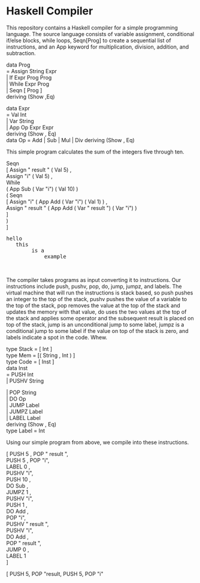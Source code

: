 # Haskell Compiler 

This repository contains a Haskell compiler for a simple programming language. The source language consists of variable assignment, conditional if/else blocks, while loops, Seqn[Prog] to create a sequential list of instructions, and an App keyword for multiplication, division, addition, and subtraction. 

data Prog<br>
= Assign String Expr<br>
| If Expr Prog Prog<br>
| While Expr Prog<br>
| Seqn [ Prog ]<br>
  deriving (Show ,Eq)<br>

data Expr<br>
= Val Int<br>
| Var String<br>
| App Op Expr Expr<br>
deriving (Show , Eq)<br>
data Op = Add | Sub | Mul | Div deriving (Show , Eq)

This simple program calculates the sum of the integers five through ten.

Seqn<br>
   [ Assign " result " ( Val 5) ,<br>
   Assign "i" ( Val 5) ,<br>
   While<br>
     ( App Sub ( Var "i") ( Val 10) )<br>
     ( Seqn<br>
      [ Assign "i" ( App Add ( Var "i") ( Val 1) ) ,<br>
        Assign " result " ( App Add ( Var " result ") ( Var "i") )<br>
      ]<br>
    )<br>
]<br>

<pre>
hello 
   this
        is a 
            example


</pre>



The compiler takes programs as input converting it to instructions. Our instructions include push, pushv, pop, do, jump, jumpz, and labels. The virtual machine that will run the instructions is stack based, so push pushes an integer to the top of the stack, pushv pushes the value of a variable to the top of the stack, pop removes the value at the top of the stack and updates the memory with that value, do uses the two values at the top of the stack and applies some operator and the subsequent result is placed on top of the stack, jump is an unconditional jump to some label, jumpz is a conditional jump to some label if the value on top of the stack is zero, and labels indicate a spot in the code. Whew.




type Stack = [ Int ]<br>
type Mem = [( String , Int ) ]<br>
type Code = [ Inst ]<br>
data Inst<br>
= PUSH Int<br>
| PUSHV String<br>

| POP String<br>
| DO Op<br>
| JUMP Label<br>
| JUMPZ Label<br>
| LABEL Label<br>
deriving (Show , Eq)<br>
type Label = Int<br>

Using our simple program from above, we compile into these instructions.

[ PUSH 5 , POP " result ",<br>
  PUSH 5 , POP "i",<br>
  LABEL 0 ,<br>
  PUSHV "i",<br>
  PUSH 10 ,<br>
  DO Sub ,<br>
  JUMPZ 1 ,<br>
  PUSHV "i",<br>
  PUSH 1 ,<br>
  DO Add ,<br>
  POP "i",<br>
  PUSHV " result ",<br>
  PUSHV "i",<br>
  DO Add ,<br>
  POP " result ",<br>
  JUMP 0 ,<br>
  LABEL 1<br>
]

[ PUSH 5, POP "result,
  PUSH 5, POP "i"








